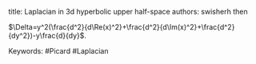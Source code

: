 title: Laplacian in 3d hyperbolic upper half-space
authors:
    swisherh
    then

$\Delta=y^2(\frac{d^2}{d\Re(x)^2}+\frac{d^2}{d\Im(x)^2}+\frac{d^2}{dy^2})-y\frac{d}{dy}$.

Keywords: #Picard #Laplacian
